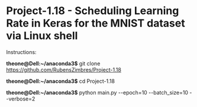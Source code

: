 # Project-1.18 - Scheduling Learning Rate in Keras for the MNIST dataset via Linux shell

Instructions:

<b>theone@Dell:~/anaconda3$</b> git clone https://github.com/RubensZimbres/Project-1.18

<b>theone@Dell:~/anaconda3$</b> cd Project-1.18

<b>theone@Dell:~/anaconda3$</b> python main.py --epoch=10 --batch_size=10 --verbose=2
